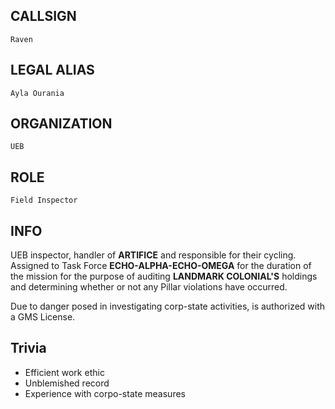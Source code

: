 ## CALLSIGN

	Raven

## LEGAL ALIAS

	Ayla Ourania

## ORGANIZATION

	UEB

## ROLE

	Field Inspector

## INFO

UEB inspector, handler of **ARTIFICE** and responsible for their cycling.  Assigned to Task Force **ECHO-ALPHA-ECHO-OMEGA** for the duration of the mission for the purpose of auditing **LANDMARK COLONIAL'S** holdings and determining whether or not any Pillar violations have occurred.

Due to danger posed in investigating corp-state activities, is authorized with a GMS License.

## Trivia

- Efficient work ethic
- Unblemished record
- Experience with corpo-state measures